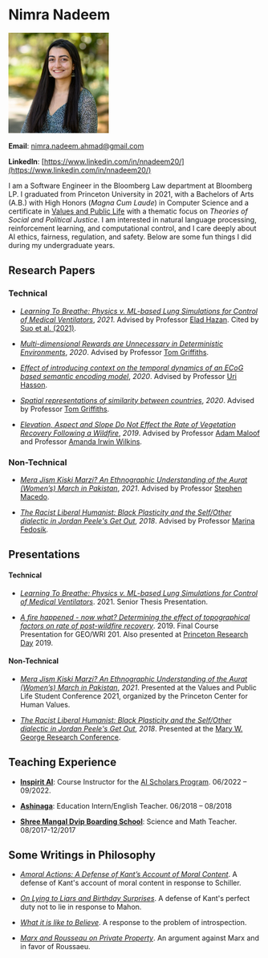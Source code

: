 <meta name="google-site-verification" content="hVE3o0aZmKEI_LQU1WXZt1ZoOpunAs0vutiAjlwl2Eg" />

# Nimra Nadeem

<img src="images/nimra_first_college.jpeg" alt="drawing" width="200"/>  


**Email**: nimra.nadeem.ahmad@gmail.com

**LinkedIn**: [https://www.linkedin.com/in/nnadeem20/](https://www.linkedin.com/in/nnadeem20/)

I am a Software Engineer in the Bloomberg Law department at Bloomberg LP. I graduated from Princeton University in 2021, with a Bachelors of Arts (A.B.) with High Honors (*Magna Cum Laude*) in Computer Science and a certificate in [Values and Public Life](https://uchv.princeton.edu/academic-programs/values-and-public-life) with a thematic focus on *Theories of Social and Political Justice*. I am interested in natural language processing, reinforcement learning, and computational control, and I care deeply about AI ethics, fairness, regulation, and safety. Below are some fun things I did during my undergraduate years.


## Research Papers

### Technical

- [*Learning To Breathe: Physics v. ML-based Lung Simulations for Control of Medical Ventilators*](files/senior_thesis_nnadeem.pdf), *2021*. Advised by Professor [Elad Hazan](https://www.ehazan.com/). Cited by [Suo et al. (2021)](https://arxiv.org/abs/2102.06779).

- [*Multi-dimensional Rewards are Unnecessary in Deterministic Environments*](files/junior_research_spring_20.pdf), *2020*. Advised by Professor [Tom Griffiths](https://cocosci.princeton.edu/tom/index.php).

- [*Effect of introducing context on the temporal dynamics of an ECoG based semantic encoding model*](files/junior_research_fall_19.pdf), *2020*. Advised by Professor [Uri Hasson](https://hassonlab.princeton.edu/people/uri-hasson).

- [*Spatial representations of similarity between countries*](files/cos_360_final_project.pdf), *2020*. Advised by Professor [Tom Griffiths](https://cocosci.princeton.edu/tom/index.php).

- [*Elevation, Aspect and Slope Do Not Effect the Rate of Vegetation Recovery Following a Wildfire*](files/sophomore_geo_research.pdf), *2019*. Advised by Professor [Adam Maloof](https://geosciences.princeton.edu/people/adam-maloof) and Professor [Amanda Irwin Wilkins](https://odoc.princeton.edu/about/who-we-are/amanda-irwin-wilkins).


### Non-Technical

- [*Mera Jism Kiski Marzi? An Ethnographic Understanding of the Aurat (Women’s) March in Pakistan*](files/VPL_research_nnadeem.pdf), *2021*. Advised by Professor [Stephen Macedo](http://www.princeton.edu/~macedo/).

- [*The Racist Liberal Humanist: Black Plasticity and the Self/Other dialectic in Jordan Peele's Get Out*](files/wri_sem_paper.pdf), *2018*. Advised by Professor [Marina Fedosik](https://writing.princeton.edu/about/people/writing-seminar-faculty/marina-fedosik).


## Presentations

#### Technical

- [*Learning To Breathe: Physics v. ML-based Lung Simulations for Control of Medical Ventilators*](files/presentations/thesis_presentation_video.m4v). 2021. Senior Thesis Presentation.

- [*A fire happened - now what? Determining the effect of topographical factors on rate of post-wildfire recovery*](files/presentations/geo_presentation_video.m4v). 2019. Final Course Presentation for GEO/WRI 201. Also presented at [Princeton Research Day](https://www.cs.princeton.edu/taxonomy/term/27) 2019.


#### Non-Technical

- [*Mera Jism Kiski Marzi? An Ethnographic Understanding of the Aurat (Women’s) March in Pakistan*](files/presentations/VPL_conference_slides.pdf), *2021*. Presented at the Values and Public Life Student Conference 2021, organized by the Princeton Center for Human Values.

- [*The Racist Liberal Humanist: Black Plasticity and the Self/Other dialectic in Jordan Peele's Get Out*](files/presentations/mary_george_conference_slides.pdf), *2018*. Presented at the [Mary W. George Research Conference](https://writing.princeton.edu/undergraduates/mary-w-george-research-conference/fall-2018).



## Teaching Experience

- [**Inspirit AI**](https://www.inspiritai.com/): Course Instructor for the [AI Scholars Program](https://www.inspiritai.com/liveonline).  06/2022 – 09/2022.

- [**Ashinaga**](https://www.ashinaga.org/en/): Education Intern/English Teacher. 06/2018 – 08/2018

- [**Shree Mangal Dvip Boarding School**](https://himalayanchildren.org/): Science and Math Teacher. 08/2017-12/2017

## Some Writings in Philosophy

- [*Amoral Actions: A Defense of Kant’s Account of Moral Content*](files/philosophy/kant_amoral_actions.pdf). A defense of Kant's account of moral content in response to Schiller.

- [*On Lying to Liars and Birthday Surprises*](files/philosophy/kant_lying_to_liars.pdf). A defense of Kant's perfect duty not to lie in response to Mahon.

- [*What it is like to Believe*](files/philosophy/what_it_is_like_to_believe.pdf). A response to the problem of introspection.

- [*Marx and Rousseau on Private Property*](files/philosophy/private_property_paper.pdf). An argument against Marx and in favor of Roussaeu.